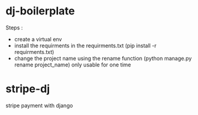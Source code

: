 
# dj-boilerplate

Steps :

- create a virtual env
- install the requirments in the requirments.txt (pip install -r requirments.txt)
- change the project name using the rename function (python manage.py rename project_name) only usable for one time

# stripe-dj
stripe payment with django
